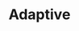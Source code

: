 ---
layout: default
layout_grid: true
title: Adaptive
keywords: Adaptive Cloud CLI (Command Line Interface) to the Adaptive Cloud Services.
description: Create, Develop, Build & Distribute Apps As-A-Service. 
class: fa fa-industry
class_value:
project_slug: adaptive-cloud-cli
project_type: DevTools
project_tech: NodeJS
project_quality:
project_release_extra:      <a href="https://www.npmjs.com/package/adaptive-cloud-cli"><img src="http://i.4dp.me/npm/v/adaptive-cloud-cli.svg"></a>
project_version_extra:
project_devdependencies:    <a href="https://david-dm.org/AdaptiveMe/adaptive-cloud-cli#info=devDependencies"><img src="http://i.4dp.me/david/dev/AdaptiveMe/adaptive-cloud-cli.svg?label=deps"></a>
project_dependencies:       <a href="https://david-dm.org/AdaptiveMe/adaptive-cloud-cli"><img src="http://i.4dp.me/david/AdaptiveMe/adaptive-cloud-cli.svg?label=deps"></a>
sitemap:
priority: 1.0
lastmod: 2015-10-27T11:07:00+01:00
---